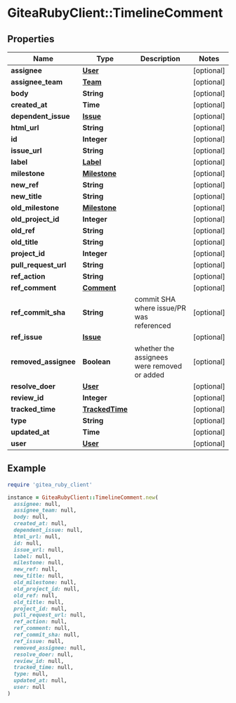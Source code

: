 # GiteaRubyClient::TimelineComment

## Properties

| Name | Type | Description | Notes |
| ---- | ---- | ----------- | ----- |
| **assignee** | [**User**](User.md) |  | [optional] |
| **assignee_team** | [**Team**](Team.md) |  | [optional] |
| **body** | **String** |  | [optional] |
| **created_at** | **Time** |  | [optional] |
| **dependent_issue** | [**Issue**](Issue.md) |  | [optional] |
| **html_url** | **String** |  | [optional] |
| **id** | **Integer** |  | [optional] |
| **issue_url** | **String** |  | [optional] |
| **label** | [**Label**](Label.md) |  | [optional] |
| **milestone** | [**Milestone**](Milestone.md) |  | [optional] |
| **new_ref** | **String** |  | [optional] |
| **new_title** | **String** |  | [optional] |
| **old_milestone** | [**Milestone**](Milestone.md) |  | [optional] |
| **old_project_id** | **Integer** |  | [optional] |
| **old_ref** | **String** |  | [optional] |
| **old_title** | **String** |  | [optional] |
| **project_id** | **Integer** |  | [optional] |
| **pull_request_url** | **String** |  | [optional] |
| **ref_action** | **String** |  | [optional] |
| **ref_comment** | [**Comment**](Comment.md) |  | [optional] |
| **ref_commit_sha** | **String** | commit SHA where issue/PR was referenced | [optional] |
| **ref_issue** | [**Issue**](Issue.md) |  | [optional] |
| **removed_assignee** | **Boolean** | whether the assignees were removed or added | [optional] |
| **resolve_doer** | [**User**](User.md) |  | [optional] |
| **review_id** | **Integer** |  | [optional] |
| **tracked_time** | [**TrackedTime**](TrackedTime.md) |  | [optional] |
| **type** | **String** |  | [optional] |
| **updated_at** | **Time** |  | [optional] |
| **user** | [**User**](User.md) |  | [optional] |

## Example

```ruby
require 'gitea_ruby_client'

instance = GiteaRubyClient::TimelineComment.new(
  assignee: null,
  assignee_team: null,
  body: null,
  created_at: null,
  dependent_issue: null,
  html_url: null,
  id: null,
  issue_url: null,
  label: null,
  milestone: null,
  new_ref: null,
  new_title: null,
  old_milestone: null,
  old_project_id: null,
  old_ref: null,
  old_title: null,
  project_id: null,
  pull_request_url: null,
  ref_action: null,
  ref_comment: null,
  ref_commit_sha: null,
  ref_issue: null,
  removed_assignee: null,
  resolve_doer: null,
  review_id: null,
  tracked_time: null,
  type: null,
  updated_at: null,
  user: null
)
```

